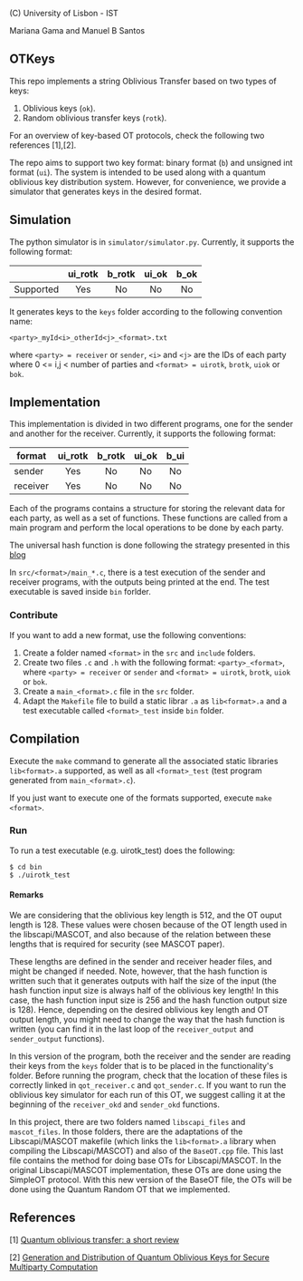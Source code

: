 (C) University of Lisbon - IST

Mariana Gama and Manuel B Santos

## OTKeys

This repo implements a string Oblivious Transfer based on two types of keys:

1. Oblivious keys (`ok`).
2. Random oblivious transfer keys (`rotk`).

For an overview of key-based OT protocols, check the following two references [1],[2].

The repo aims to support two key format: binary format (`b`) and unsigned int format (`ui`). The system is intended to be used along with a quantum oblivious key distribution system. However, for convenience, we provide a simulator that generates keys in the desired format.


## Simulation

The python simulator is in `simulator/simulator.py`. Currently, it supports the following format:


|           | ui_rotk | b_rotk | ui_ok | b_ok |
|-----------|:-------:|:------:|:-----:|:----:|
| Supported |   Yes   |   No   |   No  |  No  |

It generates keys to the `keys` folder according to the following convention name: 

`<party>_myId<i>_otherId<j>_<format>.txt`

 where `<party> = receiver` or `sender`, `<i>` and `<j>` are the IDs of each party where 0 <= i,j < number of parties and `<format> = uirotk`, `brotk`, `uiok` or `bok`.


## Implementation

This implementation is divided in two different programs, one for the sender and another for the receiver. Currently, it supports the following format:

| format   | ui_rotk | b_rotk | ui_ok | b_ui |
|----------|:-------:|:------:|:-----:|:----:|
| sender   |   Yes   |   No   |   No  |  No  |
| receiver |   Yes   |   No   |   No  |  No  |


Each of the programs contains a structure for storing the relevant data for each party, as well as a set of functions.
These functions are called from a main program and perform the local operations to be done by each party. 

The universal hash function is done following the strategy presented in this [blog](https://lemire.me/blog/2018/08/15/fast-strongly-universal-64-bit-hashing-everywhere/)

In `src/<format>/main_*.c`, there is a test execution of the sender and receiver programs, with the outputs being printed at the end. The test executable is saved inside `bin` forlder.

### Contribute

If you want to add a new format, use the following conventions:

1. Create a folder named `<format>` in the `src` and `include` folders.
2. Create two files `.c` and `.h` with the following format: `<party>_<format>`, where `<party> = receiver` or `sender` and `<format> = uirotk`, `brotk`, `uiok` or `bok`.
3. Create a `main_<format>.c` file in the `src` folder.
4. Adapt the `Makefile` file to build a static librar `.a` as `lib<format>.a` and a test executable called `<format>_test` inside `bin` folder.


## Compilation 

Execute the `make` command to generate all the associated static libraries `lib<format>.a` supported, as well as all `<format>_test` (test program generated from `main_<format>.c`).

If you just want to execute one of the formats supported, execute `make <format>`.

### Run

To run a test executable (e.g. uirotk_test) does the following:

```
$ cd bin
$ ./uirotk_test
```


#### Remarks


We are considering that the oblivious key length is 512, and the OT ouput length is 128. These values were chosen because of the OT length used in the libscapi/MASCOT, and also because of the relation between these lengths that is required for security (see MASCOT paper).

These lengths are defined in the sender and receiver header files, and might be changed if needed. Note, however, that the hash function is written such that it generates outputs with half the size of the input (the hash function input size is always half of the oblivious key length! In this case, the hash function input size is 256 and the hash function output size is 128). Hence, depending on the desired oblivious key length and OT output length, you might need to change the way that the hash function is written (you can find it in the last loop of the `receiver_output` and `sender_output` functions).

In this version of the program, both the receiver and the sender are reading their keys from the `keys` folder that is to be placed in the functionality's folder. Before running the program, check that the location of these files is correctly linked in `qot_receiver.c` and `qot_sender.c`.
If you want to run the oblivious key simulator for each run of this OT, we suggest calling it at the beginning of the `receiver_okd` and `sender_okd` functions.

In this project, there are two folders named `libscapi_files` and `mascot_files`. In those folders, there are the adaptations of the Libscapi/MASCOT makefile (which links the `lib<format>.a` library when compiling the Libscapi/MASCOT) and also of the `BaseOT.cpp` file. This last file contains the method for doing base OTs for Libscapi/MASCOT. In the original Libscapi/MASCOT implementation, these OTs are done using the SimpleOT protocol. With this new version of the BaseOT file, the OTs will be done using the Quantum Random OT that we implemented. 


## References

[1] [Quantum oblivious transfer: a short review](https://www.mdpi.com/1099-4300/24/7/945)

[2] [Generation and Distribution of Quantum Oblivious Keys for Secure Multiparty Computation](https://www.mdpi.com/2076-3417/10/12/4080)

